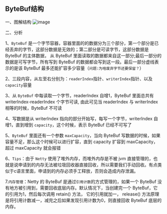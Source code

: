 ## ByteBuf结构

一、图解结构
![image](https://user-gold-cdn.xitu.io/2018/8/5/1650817a1455afbb?imageslim)

二、分析

1、`ByteBuf` 是一个字节容器，容器里面的的数据分为三个部分，第一个部分是已经丢弃的字节，这部分数据是无效的；第二部分是可读字节，这部分数据是 ByteBuf 的主体数据， 从 ByteBuf 里面读取的数据都来自这一部分;最后一部分的数据是可写字节，所有写到 ByteBuf 的数据都会写到这一段。最后一部分虚线表示的是该 ByteBuf 最多还能扩容多少容量（`问题:为啥废弃字节还要保留？`）

2、三段内容，从左至右分别为：`readerIndex`指针、`writerIndex`指针、以及`capacity`容量

3、从 `ByteBuf` 中每读取一个字节，readerIndex 自增1，ByteBuf 里面总共有 writerIndex-readerIndex 个字节可读, 由此可见当 readerIndex 与 writerIndex
相等的时候，ByteBuf 不可读

4、写数据是从 writerIndex 指向的部分开始写，每写一个字节，writerIndex 自增1，直到增到 `capacity`，这个时候，表示 ByteBuf 已经不可写了

5、`ByteBuf` 里面还有一个参数 `maxCapacity`，当向 ByteBuf 写数据的时候，如果容量不足，那么这个时候可以进行扩容，直到 capacity 扩容到 maxCapacity，超过 maxCapacity 就会报错

6、`Tips`：由于 `Netty` 使用了堆外内存，而堆外内存是不被 jvm 直接管理的，也就是说申请到的内存无法被垃圾回收器直接回收，所以需要我们手动回收。有点类似于c语言里面，申请到的内存必须手工释放，否则会造成内存泄漏。

7.`内存管理`：Netty 的 ByteBuf 是通过`引用计数`的方式管理的，如果一个 ByteBuf 没有地方被引用到，需要回收底层内存。默认情况下，当创建完一个 ByteBuf，它的引用为1，然后每次调用 retain() 方法， 它的引用就加一， release() 方法原理是将引用计数减一，减完之后如果发现引用计数为0，则直接回收 ByteBuf 底层的内存。